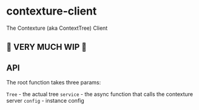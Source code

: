 # contexture-client
The Contexture (aka ContextTree) Client

## :construction: **VERY MUCH WIP** :construction: 

## API

The root function takes three params:

`Tree` - the actual tree
`service` - the async function that calls the contexture server
`config` - instance config